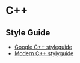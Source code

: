 # C++

## Style Guide

- [Google C++ styleguide](https://google.github.io/styleguide/cppguide.html)
- [Modern C++ stylyguide](https://github.com/Microsoft/AirSim/blob/master/docs/coding_guidelines.md)
